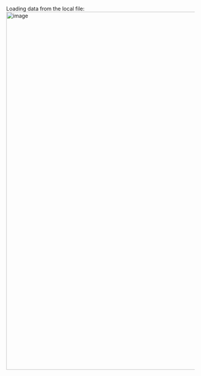 Loading data from the local file: 
<img width="955" alt="image" src="https://github.com/user-attachments/assets/253ff25e-a209-4df6-8207-a21e2a8da68f" />

